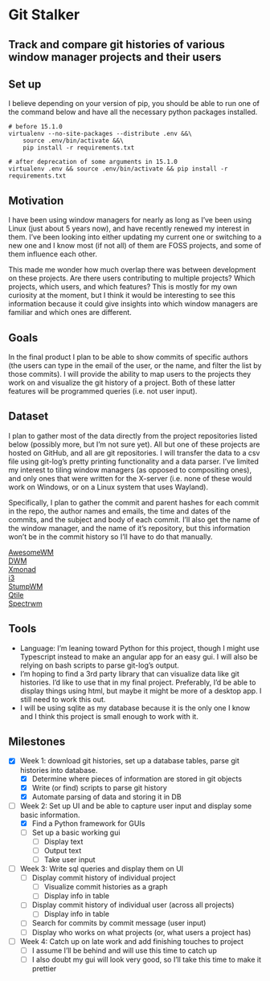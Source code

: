 # Git Stalker

## Track and compare git histories of various window manager projects and their users

## Set up

I believe depending on your version of pip, you should be able to run one of the command
below and have all the necessary python packages installed.

```
# before 15.1.0
virtualenv --no-site-packages --distribute .env &&\
    source .env/bin/activate &&\
    pip install -r requirements.txt
```


```
# after deprecation of some arguments in 15.1.0
virtualenv .env && source .env/bin/activate && pip install -r requirements.txt
```

## Motivation

I have been using window managers for nearly as long as I’ve been using Linux (just about 5 years now), and have recently renewed my interest in them.  I’ve been looking into either updating my current one or switching to a new one and I know most (if not all) of them are FOSS projects, and some of them influence each other.	

This made me wonder how much overlap there was between development on these projects.  Are there users contributing to multiple projects?  Which projects, which users, and which features?  This is mostly for my own curiosity at the moment, but I think it would be interesting to see this information because it could give insights into which window managers are familiar and which ones are different.


## Goals

In the final product I plan to be able to show commits of specific authors (the users can type in the email of the user, or the name, and filter the list by those commits).  I will provide the ability to map users to the projects they work on and visualize the git history of a project.  Both of these latter features will be programmed queries (i.e. not user input).


## Dataset

I plan to gather most of the data directly from the project repositories listed below (possibly more, but I’m not sure yet).  All but one of these projects are hosted on GitHub, and all are git repositories.  I will transfer the data to a csv file using git-log’s pretty printing functionality and a data parser.  I’ve limited my interest to tiling window managers (as opposed to compositing ones), and only ones that were written for the X-server (i.e. none of these would work on Windows, or on a Linux system that uses Wayland).

Specifically, I plan to gather the commit and parent hashes for each commit in the repo, the author names and emails, the time and dates of the commits, and the subject and body of each commit. I’ll also get the name of the window manager, and the name of it’s repository, but this information won’t be in the commit history so I’ll have to do that manually.

[AwesomeWM](https://github.com/awesomeWM/awesome) \
[DWM](https://git.suckless.org/dwm/) \
[Xmonad](https://github.com/xmonad/xmonad) \
[i3](https://github.com/i3/i3) \
[StumpWM](https://github.com/stumpwm/stumpwm) \
[Qtile](https://github.com/qtile/qtile) \
[Spectrwm](https://github.com/conformal/spectrwm)


## Tools

 - Language: I’m leaning toward Python for this project, though I might use Typescript instead to make an angular app for an easy gui.  I will also be relying on bash scripts to parse git-log’s output.
 - I’m hoping to find a 3rd party library that can visualize data like git histories.  I’d like to use that in my final project.  Preferably, I’d be able to display things using html, but maybe it might be more of a desktop app.  I still need to work this out.  
 - I will be using sqlite as my database because it is the only one I know and I think this project is small enough to work with it.


## Milestones
- [x] Week 1: download git histories, set up a database tables, parse git histories into database.
  - [x] Determine where pieces of information are stored in git objects
  - [x] Write (or find) scripts to parse git history
  - [x] Automate parsing of data and storing it in DB
- [ ] Week 2: Set up UI and be able to capture user input and display some basic information.
  - [x] Find a Python framework for GUIs
  - [ ] Set up a basic working gui
    - [ ] Display text
    - [ ] Output text
    - [ ] Take user input
- [ ] Week 3: Write sql queries and display them on UI
  - [ ] Display commit history of individual project
    - [ ] Visualize commit histories as a graph
    - [ ] Display info in table
  - [ ] Display commit history of individual user (across all projects)
    - [ ] Display info in table
  - [ ] Search for commits by commit message (user input)
  - [ ] Display who works on what projects (or, what users a project has)
- [ ] Week 4: Catch up on late work and add finishing touches to project
  - [ ] I assume I’ll be behind and will use this time to catch up
  - [ ] I also doubt my gui will look very good, so I’ll take this time to make it prettier